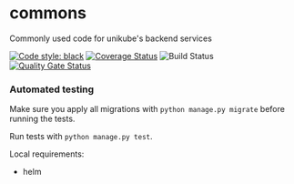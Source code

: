 # commons

Commonly used code for unikube's backend services

[![Code style: black](https://img.shields.io/badge/code%20style-black-000000.svg)](https://github.com/psf/black)
[![Coverage Status](https://coveralls.io/repos/github/unikubehq/commons/badge.svg?branch=main)](https://coveralls.io/github/unikubehq/commons?branch=main)
![Build Status](https://github.com/unikubehq/commons/actions/workflows/python-app.yaml/badge.svg)
[![Quality Gate Status](https://sonarcloud.io/api/project_badges/measure?project=unikubehq_commons&metric=alert_status)](https://sonarcloud.io/dashboard?id=unikubehq_commons)


### Automated testing
Make sure you apply all migrations with `python manage.py migrate` before running the tests.

Run tests with `python manage.py test`.

Local requirements:
* helm
